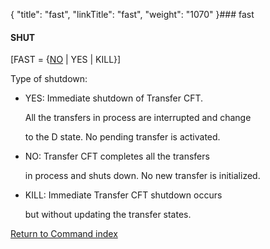 {
    "title": "fast",
    "linkTitle": "fast",
    "weight": "1070"
}### fast

#### SHUT

\[FAST = {<u>NO</u> | YES | KILL}\]

Type of shutdown:

-   YES: Immediate shutdown of Transfer CFT.
    All the transfers in process are interrupted and change
    to the D state. No pending transfer is activated.

<!-- -->

-   NO: Transfer CFT completes all the transfers
    in process and shuts down. No new transfer is initialized.
-   KILL: Immediate Transfer CFT shutdown occurs
    but without updating the transfer states.

[Return to Command index](../)
